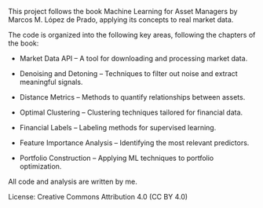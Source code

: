 This project follows the book Machine Learning for Asset Managers by Marcos M. López de Prado, applying its concepts to real market data.

The code is organized into the following key areas, following the chapters of the book:

* Market Data API – A tool for downloading and processing market data.

* Denoising and Detoning – Techniques to filter out noise and extract meaningful signals.

* Distance Metrics – Methods to quantify relationships between assets.

* Optimal Clustering – Clustering techniques tailored for financial data.

* Financial Labels – Labeling methods for supervised learning.

* Feature Importance Analysis – Identifying the most relevant predictors.

* Portfolio Construction – Applying ML techniques to portfolio optimization.

All code and analysis are written by me.

License: Creative Commons Attribution 4.0 (CC BY 4.0)